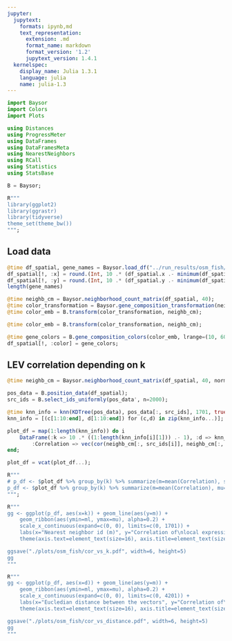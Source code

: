 ```yaml
---
jupyter:
  jupytext:
    formats: ipynb,md
    text_representation:
      extension: .md
      format_name: markdown
      format_version: '1.2'
      jupytext_version: 1.4.1
  kernelspec:
    display_name: Julia 1.3.1
    language: julia
    name: julia-1.3
---
```


```julia execution={"iopub.status.busy": "2020-09-08T10:05:38.694000+02:00", "iopub.execute_input": "2020-09-08T10:05:40.514000+02:00", "iopub.status.idle": "2020-09-08T10:09:09.745000+02:00"}
import Baysor
import Colors
import Plots

using Distances
using ProgressMeter
using DataFrames
using DataFramesMeta
using NearestNeighbors
using RCall
using Statistics
using StatsBase

B = Baysor;

R"""
library(ggplot2)
library(ggrastr)
library(tidyverse)
theme_set(theme_bw())
""";
```

## Load data

```julia execution={"iopub.status.busy": "2020-09-08T10:09:09.745000+02:00", "iopub.execute_input": "2020-09-08T10:09:12.882000+02:00", "iopub.status.idle": "2020-09-08T10:09:24.387000+02:00"}
@time df_spatial, gene_names = Baysor.load_df("../run_results/osm_fish/segmentation.csv");
df_spatial[!, :x] = round.(Int, 10 .* (df_spatial.x .- minimum(df_spatial.x)));
df_spatial[!, :y] = round.(Int, 10 .* (df_spatial.y .- minimum(df_spatial.y)));
length(gene_names)
```

```julia
@time neighb_cm = Baysor.neighborhood_count_matrix(df_spatial, 40);
@time color_transformation = Baysor.gene_composition_transformation(neighb_cm, df_spatial.confidence; sample_size=20000, spread=2.0, min_dist=0.1);
@time color_emb = B.transform(color_transformation, neighb_cm);
```

```julia
@time color_emb = B.transform(color_transformation, neighb_cm);
```

```julia
@time gene_colors = B.gene_composition_colors(color_emb, lrange=(10, 60));
df_spatial[!, :color] = gene_colors;
```

## LEV correlation depending on k

```julia execution={"iopub.status.busy": "2020-09-08T10:11:49.444000+02:00", "iopub.execute_input": "2020-09-08T10:11:49.445000+02:00", "iopub.status.idle": "2020-09-08T10:12:10.705000+02:00"}
@time neighb_cm = Baysor.neighborhood_count_matrix(df_spatial, 40, normalize=false);
```

```julia execution={"iopub.status.busy": "2020-09-08T10:14:06.899000+02:00", "iopub.execute_input": "2020-09-08T10:14:06.899000+02:00", "iopub.status.idle": "2020-09-08T10:14:10.324000+02:00"}
pos_data = B.position_data(df_spatial);
src_ids = B.select_ids_uniformly(pos_data', n=2000);

@time knn_info = knn(KDTree(pos_data), pos_data[:, src_ids], 1701, true);
knn_info = [(c[1:10:end], d[1:10:end]) for (c,d) in zip(knn_info...)];

plot_df = map(1:length(knn_info)) do i
    DataFrame(:k => 10 .* ((1:length(knn_info[i][1])) .- 1), :d => knn_info[i][2], 
        :Correlation => vec(cor(neighb_cm[:, src_ids[i]], neighb_cm[:, knn_info[i][1]])))
end;

plot_df = vcat(plot_df...);

R"""
# p_df <- $plot_df %>% group_by(k) %>% summarize(m=mean(Correlation), std=sd(Correlation), d=median(d)) %>% mutate(mu=m+std, ml=m-std)
p_df <- $plot_df %>% group_by(k) %>% summarize(m=mean(Correlation), mu=quantile(Correlation, 0.75), ml=quantile(Correlation, 0.25), d=mean(d))
""";
```

```julia execution={"iopub.status.busy": "2020-09-08T10:19:22.053000+02:00", "iopub.execute_input": "2020-09-08T10:19:22.053000+02:00", "iopub.status.idle": "2020-09-08T10:19:22.294000+02:00"}
R"""
gg <- ggplot(p_df, aes(x=k)) + geom_line(aes(y=m)) +
    geom_ribbon(aes(ymin=ml, ymax=mu), alpha=0.2) +
    scale_x_continuous(expand=c(0, 0), limits=c(0, 1701)) +
    labs(x="Nearest neighbor id (m)", y="Correlation of\nlocal expression vectors") +
    theme(axis.text=element_text(size=16), axis.title=element_text(size=20))

ggsave("./plots/osm_fish/cor_vs_k.pdf", width=6, height=5)
gg
"""
```

```julia execution={"iopub.status.busy": "2020-09-08T10:14:19.852000+02:00", "iopub.execute_input": "2020-09-08T10:14:19.852000+02:00", "iopub.status.idle": "2020-09-08T10:14:20.102000+02:00"}
R"""
gg <- ggplot(p_df, aes(x=d)) + geom_line(aes(y=m)) +
    geom_ribbon(aes(ymin=ml, ymax=mu), alpha=0.2) +
    scale_x_continuous(expand=c(0, 0), limits=c(0, 4201)) +
    labs(x="Eucledian distance between the vectors", y="Correlation of\nlocal expression vectors") +
    theme(axis.text=element_text(size=16), axis.title=element_text(size=20))

ggsave("./plots/osm_fish/cor_vs_distance.pdf", width=6, height=5)
gg
"""
```
